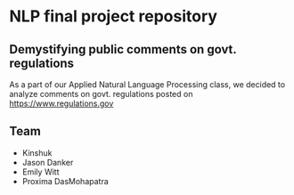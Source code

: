 # NLP final project repository

## Demystifying public comments on govt. regulations
As a part of our Applied Natural Language Processing class, we decided to analyze comments on govt. regulations posted on https://www.regulations.gov

## Team
* Kinshuk
* Jason Danker
* Emily Witt
* Proxima DasMohapatra

